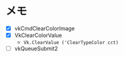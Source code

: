 メモ
====

* [x] vkCmdClearColorImage
* [x] VkClearColorValue
	+ `Vk.ClearValue ('ClearTypeColor cct)`
* [ ] vkQueueSubmit2
